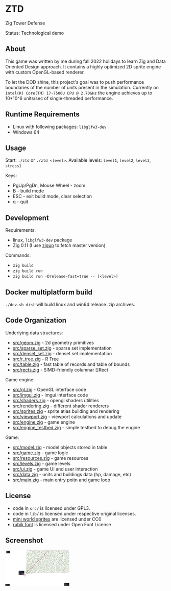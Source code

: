 # ZTD

Zig Tower Defense

Status: Technological demo

## About

This game was written by me during fall 2022 holidays to learn Zig and Data Oriented Design approach.
It contains a highly optimized 2D sprite engine with custom OpenGL-based renderer.

To let the DOD shine, this project's goal was to push performance boundaries of the number of
units present in the simulation.
Currently on `Intel(R) Core(TM) i7-7500U CPU @ 2.70GHz` the engine achieves up to
10*10^6 units/sec of single-threaded performance.

## Runtime Requirements

- Linux with following packages: `libglfw3-dev`
- Windows 64

## Usage

Start: `./ztd` or `./ztd <level>`.
Available levels: `level1`, `level2`, `level3`, `stress1`

Keys:

- PgUp/PgDn, Mouse Wheel - zoom
- B - build mode
- ESC - exit build mode, clear selection
- q - quit

## Development

Requirements:

- linux, `libglfw3-dev` package
- Zig 0.11 (I use [zigup](https://github.com/marler8997/zigup) to fetch master version)

Commands:

- `zig build`
- `zig build run`
- `zig build run -Drelease-fast=true -- [<level>]`

## Docker multiplatform build

`./dev.sh dist` will build linux and win64 release .zip archives.

## Code Organization

Underlying data structures:

- [src/geom.zig](src/geom.zig) - 2d geometry primitives
- [src/sparse_set.zig](src/sparse_set.zig) - sparse set implementation
- [src/denset_set.zig](src/denset_set.zig) - denset set implementation
- [src/r_tree.zig](src/r_tree.zig) - R Tree
- [src/table.zig](src/table.zig) - fast table of records and table of bounds
- [src/rects.zig](src/rects.zig) - SIMD-friendly columnar []Rect

Game engine:

- [src/gl.zig](src/gl.zig) - OpenGL interface code
- [src/imgui.zig](src/imgui.zig) - imgui interface code
- [src/shaders.zig](src/shaders.zig) - opengl shaders utilities
- [src/rendering.zig](src/rendering.zig) - different shader renderers
- [src/sprites.zig](src/sprites.zig) - sprite atlas building and rendering
- [src/viewport.zig](src/viewport.zig) - viewport calculations and update
- [src/engine.zig](src/engine.zig) - game engine
- [src/engine_testbed.zig](src/engine_testbed.zig) - simple testbed to debug the engine

Game:

- [src/model.zig](src/model.zig) - model objects stored in table
- [src/game.zig](src/game.zig) - game logic
- [src/resources.zig](src/resources.zig) - game resources
- [src/levels.zig](src/levels.zig) - game levels
- [src/ui.zig](src/ui.zig) - game UI and user interaction
- [src/data.zig](src/data.zig) - units and buildings data (hp, damage, etc)
- [src/main.zig](src/main.zig) - main entry poitn and game loop

## License

- code in `src/` is licensed under GPL3.
- code in `lib/` is licensed under respective original licenses.
- [mini world sprites](https://opengameart.org/content/miniworld-sprites) are licensed under CC0
- [rubik font](https://fonts.google.com/specimen/Rubik/about) is licensed under Open Font License

## Screenshot

<img src="docs/Screenshot from 2023-01-16 10-16-28.png" width="200" />

